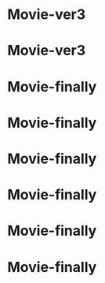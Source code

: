 # Movie-ver3
# Movie-ver3
# Movie-finally
# Movie-finally
# Movie-finally
# Movie-finally
# Movie-finally
# Movie-finally
